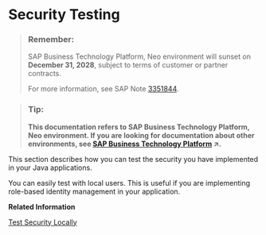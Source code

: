 <!-- loio425f7287294a4b4aa6d0f96b4fabb8b2 -->

# Security Testing

> ### Remember:  
> SAP Business Technology Platform, Neo environment will sunset on **December 31, 2028**, subject to terms of customer or partner contracts.
> 
> For more information, see SAP Note [3351844](https://me.sap.com/notes/3351844).

> ### Tip:  
> **This documentation refers to SAP Business Technology Platform, Neo environment. If you are looking for documentation about other environments, see [SAP Business Technology Platform](https://help.sap.com/viewer/65de2977205c403bbc107264b8eccf4b/Cloud/en-US/6a2c1ab5a31b4ed9a2ce17a5329e1dd8.html "SAP Business Technology Platform (SAP BTP) is an integrated offering comprised of four technology portfolios: database and data management, application development and integration, analytics, and intelligent technologies. The platform offers users the ability to turn data into business value, compose end-to-end business processes, and build and extend SAP applications quickly.") :arrow_upper_right:.**

This section describes how you can test the security you have implemented in your Java applications.

You can easily test with local users. This is useful if you are implementing role-based identity management in your application.

**Related Information**  


[Test Security Locally](test-security-locally-fe47e02.md "When you add user authentication to your application, you can test it first on the local server before uploading it to SAP BTP.")

